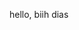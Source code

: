 hello, biih dias 

<!---
viihdias/viihdias is a ✨ special ✨ repository because its `README.md` (this file) appears on your GitHub profile.
You can click the Preview link to take a look at your changes.
--->
